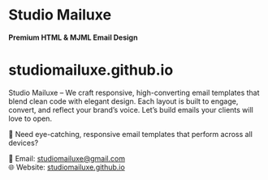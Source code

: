 # Studio Mailuxe  
**Premium HTML & MJML Email Design**

# studiomailuxe.github.io
Studio Mailuxe – We craft responsive, high-converting email templates that blend clean code with elegant design. Each layout is built to 
engage, convert, and reflect your brand’s voice. Let’s build emails your clients will love to open.

🎯 Need eye-catching, responsive email templates that perform across all devices?

📩 Email: [studiomailuxe@gmail.com](mailto:studiomailuxe@gmail.com)     
🌐 Website: [studiomailuxe.github.io](https://studiomailuxe.github.io/)
